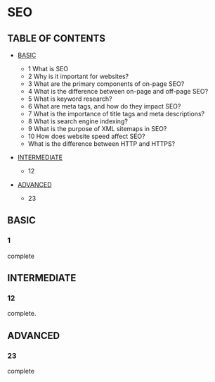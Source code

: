 # SEO

## TABLE OF CONTENTS

- [BASIC](#BASIC)
  - 1 What is SEO
  - 2 Why is it important for websites?
  - 3 What are the primary components of on-page SEO?
  - 4 What is the difference between on-page and off-page SEO?
  - 5 What is keyword research?
  - 6 What are meta tags, and how do they impact SEO?
  - 7 What is the importance of title tags and meta descriptions?
  - 8 What is search engine indexing?
  - 9 What is the purpose of XML sitemaps in SEO?
  - 10 How does website speed affect SEO?
  - What is the difference between HTTP and HTTPS?

- [INTERMEDIATE](#INTERMEDIATE)
  - 12
- [ADVANCED](#ADVANCED)
  - 23

<a name="BASIC" />

## BASIC

### 1

complete

<a name="INTERMEDIATE" />

## INTERMEDIATE

### 12

complete.

<a name="ADVANCED" />

## ADVANCED

### 23

complete
